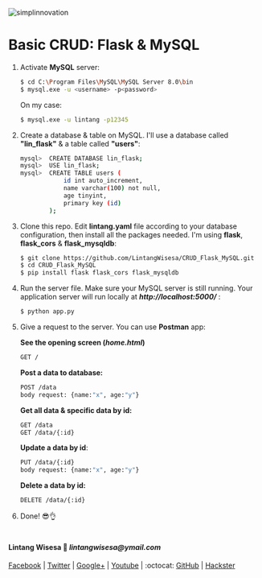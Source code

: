 ![simplinnovation](https://4.bp.blogspot.com/-f7YxPyqHAzY/WJ6VnkvE0SI/AAAAAAAADTQ/0tDQPTrVrtMAFT-q-1-3ktUQT5Il9FGdQCLcB/s350/simpLINnovation1a.png)

# Basic CRUD: Flask & MySQL

1. Activate __MySQL__ server:
    
    ```bash
    $ cd C:\Program Files\MySQL\MySQL Server 8.0\bin
    $ mysql.exe -u <username> -p<password>
    ```
    
    On my case:
    
    ```bash
    $ mysql.exe -u lintang -p12345
    ```

2. Create a database & table on MySQL. I'll use a database called __"lin_flask"__ & a table called __"users"__:
    
    ```bash
    mysql>  CREATE DATABASE lin_flask;
    mysql>  USE lin_flask;
    mysql>  CREATE TABLE users (
                id int auto_increment,
                name varchar(100) not null,
                age tinyint,
                primary key (id)
            );
    ``` 
3. Clone this repo. Edit __lintang.yaml__ file according to your database configuration, then install all the packages needed. I'm using __flask__, __flask_cors__ & __flask_mysqldb__:
    ```bash
    $ git clone https://github.com/LintangWisesa/CRUD_Flask_MySQL.git
    $ cd CRUD_Flask_MySQL
    $ pip install flask flask_cors flask_mysqldb
    ```

4. Run the server file. Make sure your MySQL server is still running. Your application server will run locally at __*http://localhost:5000/*__ :
    ```bash
    $ python app.py
    ```

5. Give a request to the server. You can use __Postman__ app:
    
    __See the opening screen (*home.html*)__
    ```bash
    GET /
    ```

    __Post a data to database:__ 
    ```bash
    POST /data
    body request: {name:"x", age:"y"}
    ```
    __Get all data & specific data by id:__
    ```bash
    GET /data
    GET /data/{:id}
    ```
    __Update a data by id__:
    ```bash
    PUT /data/{:id}
    body request: {name:"x", age:"y"}
    ```
    __Delete a data by id:__
    ```bash
    DELETE /data/{:id}
    ```

6. Done! 😎👌

#

#### Lintang Wisesa :love_letter: _lintangwisesa@ymail.com_

[Facebook](https://www.facebook.com/lintangbagus) | 
[Twitter](https://twitter.com/Lintang_Wisesa) |
[Google+](https://plus.google.com/u/0/+LintangWisesa1) |
[Youtube](https://www.youtube.com/user/lintangbagus) | 
:octocat: [GitHub](https://github.com/LintangWisesa) |
[Hackster](https://www.hackster.io/lintangwisesa)